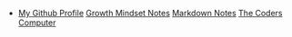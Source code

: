 - [My Github Profile](https://github.com/brittanimorganfield)
[Growth Mindset Notes](https://brittanimorganfield.github.io/reading-notes/growth-mindset-notes)
[Markdown Notes](https://brittanimorganfield.github.io/reading-notes/learning-markdown)
[The Coders Computer](https://brittanimorganfield.github.io/reading-notes/the-coders-computer)